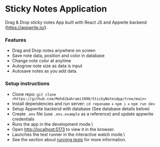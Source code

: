 # Sticky Notes Application

Drag & Drop sticky notes App built with React JS and Appwite backend (https://appwrite.io/).

### Features

-   Drag and Drop notes anywhere on screen
-   Save note data, position and color in database
-   Change note color at anytime
-   Autogrow note size as data is input
-   Autosave notes as you add data.

### Setup instructions

-   Clone repo: `git clone <https://github.com/Mehdibahrami1990/StickyNotesApp/tree/main>`
-   Install dependencies and run server: `cd reponame` + `npm i` + `npm run dev`
-   Setup Appwrite backend with database (See database details below)
-   Create `.env` file (use `.env.example` as a reference) and update appwrite credentials
-   Runs the app in the development mode.\
-   Open [http://localhost:5173](http://localhost:5173) to view it in the browser.
-   Launches the test runner in the interactive watch mode.\
-   See the section about [running tests](https://github.com/Mehdibahrami1990/StickyNotesApp/tree/main) for more information.   
